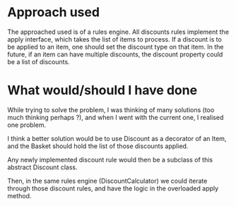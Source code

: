# Approach used

The approached used is of a rules engine. 
All discounts rules implement the apply interface, which takes the list of items to process.
If a discount is to be applied to an item, one should set the discount type on that item.
In the future, if an item can have multiple discounts, the discount property could be a list of discounts.

# What would/should I have done

While trying to solve the problem, I was thinking of many solutions (too much thinking perhaps ?), and when I went with the current one, I realised one problem.

I think a better solution would be to use Discount as a decorator of an Item, and the Basket should hold the list of those discounts applied.

Any newly implemented discount rule would then be a subclass of this abstract Discount class.

Then, in the same rules engine (DiscountCalculator) we could iterate through those discount rules, and have the logic in the overloaded apply method.


